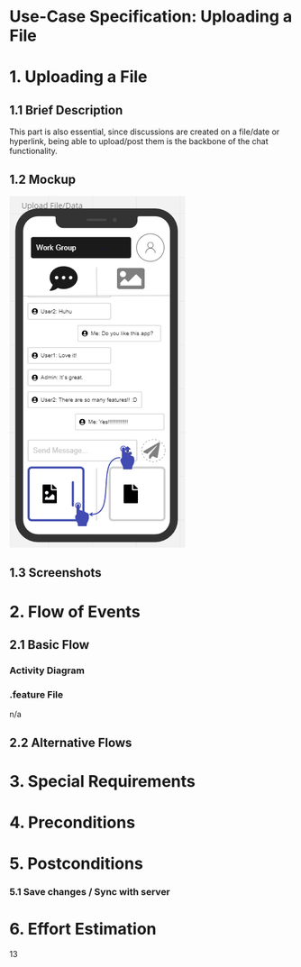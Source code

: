 # Use-Case Specification: Uploading a File

# 1. Uploading a File

## 1.1 Brief Description
This part is also essential, since discussions are created on a file/date or hyperlink, being able to upload/post them is the backbone of the chat
functionality.

## 1.2 Mockup
![OUCD](./Mock_ups/Upload%20File.PNG)

## 1.3 Screenshots


# 2. Flow of Events

## 2.1 Basic Flow


### Activity Diagram


### .feature File
n/a

## 2.2 Alternative Flows


# 3. Special Requirements


# 4. Preconditions


# 5. Postconditions


### 5.1 Save changes / Sync with server

# 6. Effort Estimation
13